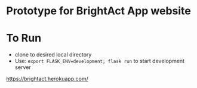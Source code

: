 # Prototype for BrightAct App website


# To Run
- clone to desired local directory
- Use:
 `export FLASK_ENV=development; flask run` to start development server





https://brightact.herokuapp.com/ 
